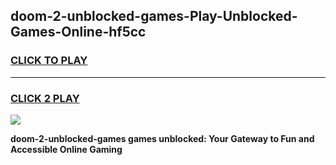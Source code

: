
## doom-2-unblocked-games-Play-Unblocked-Games-Online-hf5cc
<h3>
<a href="https://premium76.site?title=doom-2-unblocked-games&ref=24A">CLICK TO PLAY</a></h3>
<hr>

<h3>
<a href="https://premium76.site?title=doom-2-unblocked-games&ref=24A">CLICK 2 PLAY</a>
  
</h3>

<a href="https://premium76.site?title=doom-2-unblocked-games&ref=24A"><img src="https://clearcache.store/games.png"></a>


**doom-2-unblocked-games games unblocked: Your Gateway to Fun and Accessible Online Gaming**
